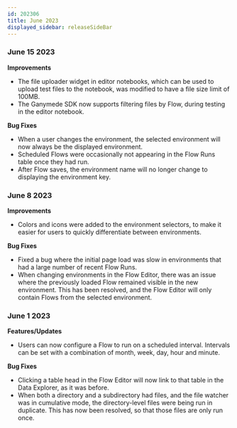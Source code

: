 ```yaml
---
id: 202306
title: June 2023
displayed_sidebar: releaseSideBar
---
```


### June 15 2023
**Improvements**
- The file uploader widget in editor notebooks, which can be used to upload test files to the notebook, was modified to have a file size limit of 100MB.
- The Ganymede SDK now supports filtering files by Flow, during testing in the editor notebook.

**Bug Fixes**
- When a user changes the environment, the selected environment will now always be the displayed environment.
- Scheduled Flows were occasionally not appearing in the Flow Runs table once they had run.
- After Flow saves, the environment name will no longer change to displaying the environment key.

### June 8 2023
**Improvements**
- Colors and icons were added to the environment selectors, to make it easier for users to quickly differentiate between environments.

**Bug Fixes**
- Fixed a bug where the initial page load was slow in environments that had a large number of recent Flow Runs.
- When changing environments in the Flow Editor, there was an issue where the previously loaded Flow remained visible in the new environment. This has been resolved, and the Flow Editor will only contain Flows from the selected environment.

### June 1 2023
**Features/Updates**
- Users can now configure a Flow to run on a scheduled interval. Intervals can be set with a combination of month, week, day, hour and minute.

**Bug Fixes**
- Clicking a table head in the Flow Editor will now link to that table in the Data Explorer, as it was before.
- When both a directory and a subdirectory had files, and the file watcher was in cumulative mode, the directory-level files were being run in duplicate. This has now been resolved, so that those files are only run once.